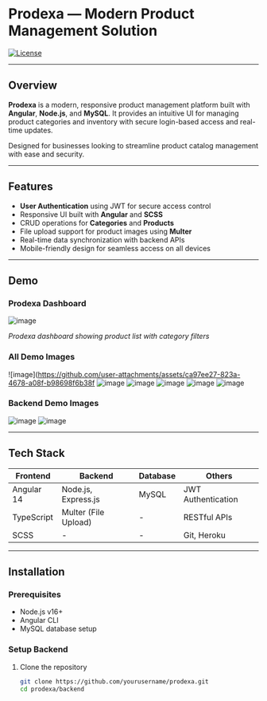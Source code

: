 # Prodexa — Modern Product Management Solution

[![License](https://img.shields.io/github/license/bhargav-joshi/prodexa)](LICENSE)

---

## Overview

**Prodexa** is a modern, responsive product management platform built with **Angular**, **Node.js**, and **MySQL**. It provides an intuitive UI for managing product categories and inventory with secure login-based access and real-time updates.

Designed for businesses looking to streamline product catalog management with ease and security.

---

## Features

- **User Authentication** using JWT for secure access control  
- Responsive UI built with **Angular** and **SCSS**  
- CRUD operations for **Categories** and **Products**  
- File upload support for product images using **Multer**  
- Real-time data synchronization with backend APIs  
- Mobile-friendly design for seamless access on all devices  

---

## Demo

### Prodexa Dashboard
![image](https://github.com/user-attachments/assets/bd97ea8d-9da0-4695-9c29-ca1acbca3d50)

*Prodexa dashboard showing product list with category filters*

### All Demo Images 
![image](https://github.com/user-attachments/assets/ca97ee27-823a-4678-a08f-b98698f6b38f
![image](https://github.com/user-attachments/assets/f4b165f3-a1d9-418a-8056-50cdc096e75c)
![image](https://github.com/user-attachments/assets/a8394e0f-b1ca-4171-998d-bb6d93c265f2)
![image](https://github.com/user-attachments/assets/db4a9181-8c7b-46da-a7b4-7aa054e50443)
![image](https://github.com/user-attachments/assets/13bc4162-963e-428a-a7d6-95a958b9a8f6)
![image](https://github.com/user-attachments/assets/6370622c-e3bd-4007-a296-9412a8e2f6d0)

### Backend Demo Images
![image](https://github.com/user-attachments/assets/eef2bb4c-eda0-49c0-9deb-a168a78e1705)
![image](https://github.com/user-attachments/assets/e45ae5e2-4820-40e4-a6e1-59af56f06eca)


---

## Tech Stack

| Frontend                 | Backend                 | Database      | Others               |
|--------------------------|-------------------------|---------------|----------------------|
| Angular 14               | Node.js, Express.js     | MySQL         | JWT Authentication   |
| TypeScript               | Multer (File Upload)    | -             | RESTful APIs         |
| SCSS                     | -                       | -             | Git, Heroku          |

---

## Installation

### Prerequisites

- Node.js v16+  
- Angular CLI  
- MySQL database setup  

### Setup Backend

1. Clone the repository  
   ```bash
   git clone https://github.com/yourusername/prodexa.git
   cd prodexa/backend
